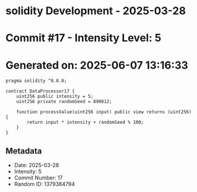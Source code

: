 ﻿# solidity Development - 2025-03-28
# Commit #17 - Intensity Level: 5
# Generated on: 2025-06-07 13:16:33
```solidity
pragma solidity ^0.8.0;

contract DataProcessor17 {
    uint256 public intensity = 5;
    uint256 private randomSeed = 890812;

    function processValue(uint256 input) public view returns (uint256) {
        return input * intensity + randomSeed % 100;
    }
}
```
## Metadata
- Date: 2025-03-28
- Intensity: 5
- Commit Number: 17
- Random ID: 1379384794
